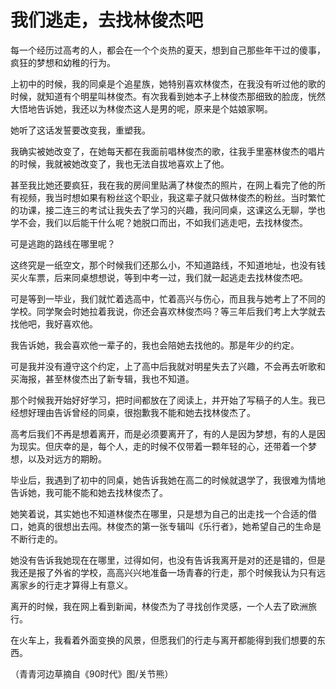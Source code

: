 # 我们逃走，去找林俊杰吧

每一个经历过高考的人，都会在一个个炎热的夏天，想到自己那些年干过的傻事，疯狂的梦想和幼稚的行为。 

上初中的时候，我的同桌是个追星族，她特别喜欢林俊杰，在我没有听过他的歌的时候，就知道有个明星叫林俊杰。有次我看到她本子上林俊杰那细致的脸庞，恍然大悟地告诉她，我还以为林俊杰这人是男的呢，原来是个姑娘家啊。 

她听了这话发誓要改变我，重塑我。 

我确实被她改变了，在她每天都在我面前唱林俊杰的歌，往我手里塞林俊杰的唱片的时候，我就被她改变了，我也无法自拔地喜欢上了他。 

甚至我比她还要疯狂，我在我的房间里贴满了林俊杰的照片，在网上看完了他的所有视频，我当时想如果有粉丝这个职业，我这辈子就只做林俊杰的粉丝。当时繁忙的功课，接二连三的考试让我失去了学习的兴趣，我问同桌，这课这么无聊，学也学不会，我们以后能干什么呢？她脱口而出，不如我们逃走吧，去找林俊杰。 

可是逃跑的路线在哪里呢？ 

这终究是一纸空文，那个时候我们还那么小，不知道路线，不知道地址，也没有钱买火车票，后来同桌想想说，等到中考一过，我们就一起逃走去找林俊杰吧。 

可是等到一毕业，我们就忙着选高中，忙着高兴与伤心，而且我与她考上了不同的学校。同学聚会时她拉着我说，你还会喜欢林俊杰吗？等三年后我们考上大学就去找他吧，我好喜欢他。 

我告诉她，我会喜欢他一辈子的，我也会陪她去找他的。那是年少的约定。 

可是我并没有遵守这个约定，上了高中后我就对明星失去了兴趣，不会再去听歌和买海报，甚至林俊杰出了新专辑，我也不知道。 

那个时候我开始好好学习，把时间都放在了阅读上，并开始了写稿子的人生。我已经想好理由告诉曾经的同桌，很抱歉我不能和她去找林俊杰了。 

高考后我们不再是想着离开，而是必须要离开了，有的人是因为梦想，有的人是因为现实。但庆幸的是，每个人，走的时候不仅带着一颗年轻的心，还带着一个梦想，以及对远方的期盼。 

毕业后，我遇到了初中的同桌，她告诉我她在高二的时候就退学了，我很难为情地告诉她，我可能不能和她去找林俊杰了。 

她笑着说，其实她也不知道林俊杰在哪里，只是想为自己的出走找一个合适的借口，她真的很想出去闯。林俊杰的第一张专辑叫《乐行者》，她希望自己的生命是不断行走的。 

她没有告诉我她现在在哪里，过得如何，也没有告诉我离开是对的还是错的，但是我还是报了外省的学校，高高兴兴地准备一场青春的行走，那个时候我认为只有远离家乡的行走才算得上有意义。 

离开的时候，我在网上看到新闻，林俊杰为了寻找创作灵感，一个人去了欧洲旅行。 

在火车上，我看着外面变换的风景，但愿我们的行走与离开都能得到我们想要的东西。 

（青青河边草摘自《90时代》图/关节熊）
